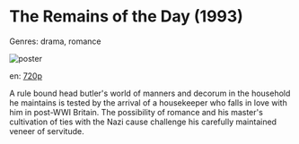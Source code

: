 # The Remains of the Day (1993)

Genres: drama, romance

![poster](http://image.tmdb.org/t/p/w500/gvu4zaF0KeIRoZ5fVABQH3Wug3r.jpg)

en:
  [720p](magnet:?xt=urn:btih:D72E8C08A2A25644E94BF476D7C51E5D01FCF060&tr=udp://glotorrents.pw:6969/announce&tr=udp://tracker.opentrackr.org:1337/announce&tr=udp://torrent.gresille.org:80/announce&tr=udp://tracker.openbittorrent.com:80&tr=udp://tracker.coppersurfer.tk:6969&tr=udp://tracker.leechers-paradise.org:6969&tr=udp://p4p.arenabg.ch:1337&tr=udp://tracker.internetwarriors.net:1337)
  


A rule bound head butler's world of manners and decorum in the household he maintains is tested by the arrival of a housekeeper who falls in love with him in post-WWI Britain. The possibility of romance and his master's cultivation of ties with the Nazi cause challenge his carefully maintained veneer of servitude.